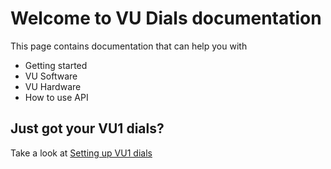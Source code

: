 # Welcome to VU Dials documentation

This page contains documentation that can help you with

- Getting started
- VU Software
- VU Hardware
- How to use API



## Just got your VU1 dials?

Take a look at [Setting up VU1 dials](./setup_hardware.md)

